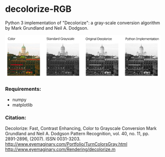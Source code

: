 # decolorize-RGB
Python 3 implementation of "Decolorize": a gray-scale conversion algorithm by Mark Grundland and Neil A. Dodgson.

![Comparison of the Decolorize algorithm](comparison.png)

### Requirements:

* numpy
* matplotlib

### Citation: 

Decolorize: Fast, Contrast Enhancing, Color to Grayscale Conversion
Mark Grundland and Neil A. Dodgson
Pattern Recognition, vol. 40, no. 11, pp. 2891-2896, (2007). ISSN 0031-3203.
http://www.eyemaginary.com/Portfolio/TurnColorsGray.html
http://www.eyemaginary.com/Rendering/decolorize.m